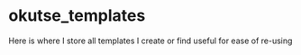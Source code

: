 # okutse_templates
Here is where I store all templates I create or find useful for ease of re-using
